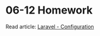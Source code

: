 # 06-12 Homework

Read article: [Laravel - Configuration](https://www.tutorialspoint.com/laravel/laravel_configuration.htm)
